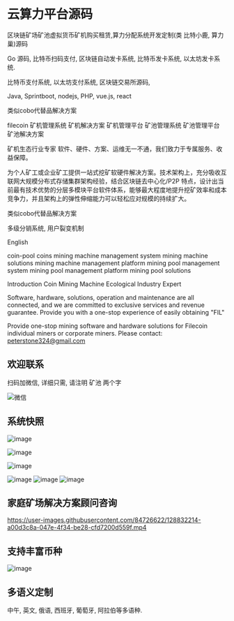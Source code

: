 # 云算力平台源码



区块链矿场矿池虚拟货币矿机购买租赁,算力分配系统开发定制(类 比特小鹿, 算力巢)源码

Go 源码, 比特币扫码支付, 区块链自动发卡系统, 比特币发卡系统, 以太坊发卡系统. 

比特币支付系统, 以太坊支付系统, 区块链交易所源码,

Java, Sprintboot, nodejs, PHP, vue.js, react

类似cobo代替品解决方案

filecoin 矿机管理系统 矿机解决方案 矿机管理平台 矿池管理系统 矿池管理平台 矿池解决方案


矿机生态行业专家
软件、硬件、方案、运维无一不通，我们致力于专属服务、收益保障。

为个人矿工或企业矿工提供一站式挖矿软硬件解决方案。技术架构上，充分吸收互联网大规模分布式存储集群架构经验，结合区块链去中心化/P2P 特点，设计出当前最有技术优势的分层多模块平台软件体系，能够最大程度地提升挖矿效率和成本竞争力，并且架构上的弹性伸缩能力可以轻松应对规模的持续扩大。

类似cobo代替品解决方案

多级分销系统, 用户裂变机制

English

coin-pool
coins mining machine management system mining machine solutions mining machine management platform mining pool management system mining pool management platform mining pool solutions

Introduction
Coin Mining Machine Ecological Industry Expert

Software, hardware, solutions, operation and maintenance are all connected, and we are committed to exclusive services and revenue guarantee. Provide you with a one-stop experience of easily obtaining "FIL"

Provide one-stop mining software and hardware solutions for Filecoin individual miners or corporate miners.
Please contact: peterstone324@gmail.com


## 欢迎联系

扫码加微信, 详细只需, 请注明 矿池 两个字

![微信](https://user-images.githubusercontent.com/84726622/122638548-41a20900-d127-11eb-85a1-a989ea3a43c4.png)



## 系统快照

![image](https://user-images.githubusercontent.com/84726622/124718480-b8693f80-df38-11eb-8446-aa665445952f.png)

![image](https://user-images.githubusercontent.com/84726622/124718566-cdde6980-df38-11eb-87ea-4a8cc2439ec3.png)

![image](https://user-images.githubusercontent.com/84726622/124718607-d5057780-df38-11eb-9394-e8406faf12a3.png)

![image](https://user-images.githubusercontent.com/84726622/124718700-f2d2dc80-df38-11eb-8938-2fd034ce3d8a.png)
![image](https://user-images.githubusercontent.com/84726622/124718811-11d16e80-df39-11eb-8769-7cb1c0378c89.png)
![image](https://user-images.githubusercontent.com/84726622/124718831-172eb900-df39-11eb-9dd5-f113995c31a4.png)


## 家庭矿场解决方案顾问咨询

https://user-images.githubusercontent.com/84726622/128832214-a00d3c8a-047e-4f34-be28-cfd7200d559f.mp4



## 支持丰富币种

![image](https://user-images.githubusercontent.com/84726622/124719001-43e2d080-df39-11eb-8b04-803c139a544f.png)


## 多语义定制 
中午, 英文, 俄语, 西班牙, 葡萄牙, 阿拉伯等多语种.


